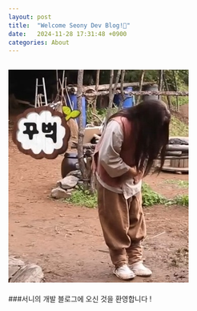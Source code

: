```yaml
---
layout: post
title:  "Welcome Seony Dev Blog!💐"
date:   2024-11-28 17:31:48 +0900
categories: About
---
```


![](/assets/img/intro/Hello.jpg)
-----

###서니의 개발 블로그에 오신 것을 환영합니다 ! 